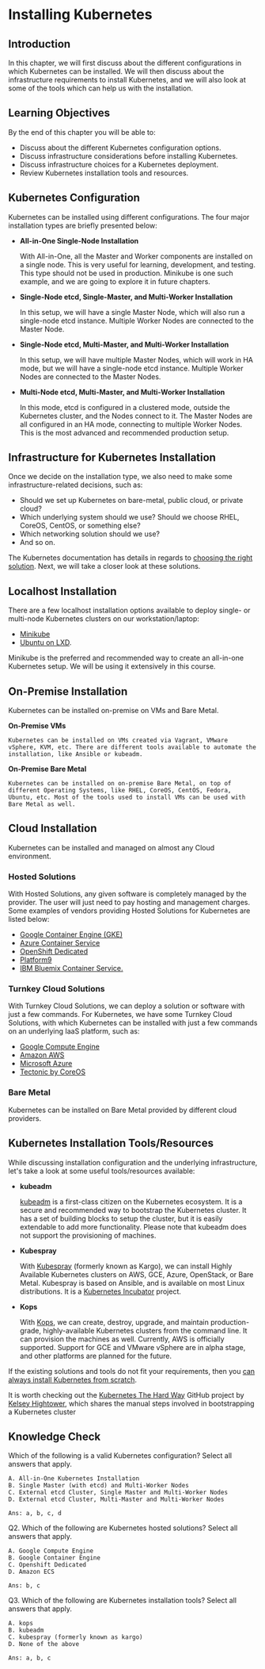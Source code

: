 Installing Kubernetes
=====================

## Introduction
In this chapter, we will first discuss about the different configurations in which Kubernetes can be installed. We will then discuss about the infrastructure requirements to install Kubernetes, and we will also look at some of the tools which can help us with the installation. 

## Learning Objectives
By the end of this chapter you will be able to:

+ Discuss about the different Kubernetes configuration options.
+ Discuss infrastructure considerations before installing Kubernetes.
+ Discuss infrastructure choices for a Kubernetes deployment.
+ Review Kubernetes installation tools and resources.

## Kubernetes Configuration
Kubernetes can be installed using different configurations. The four major installation types are briefly presented below:

+ __All-in-One Single-Node Installation__

    With All-in-One, all the Master and Worker components are installed on a single node. This is very useful for learning, development, and testing. This type should not be used in production. Minikube is one such example, and we are going to explore it in future chapters.

+ __Single-Node etcd, Single-Master, and Multi-Worker Installation__

    In this setup, we will have a single Master Node, which will also run a single-node etcd instance. Multiple Worker Nodes are connected to the Master Node.

+ __Single-Node etcd, Multi-Master, and Multi-Worker Installation__

    In this setup, we will have multiple Master Nodes, which will work in HA mode, but we will have a single-node etcd instance. Multiple Worker Nodes are connected to the Master Nodes.

+ __Multi-Node etcd, Multi-Master, and Multi-Worker Installation__

    In this mode, etcd is configured in a clustered mode, outside the Kubernetes cluster, and the Nodes connect to it. The Master Nodes are all configured in an HA mode, connecting to multiple Worker Nodes. This is the most advanced and recommended production setup.

## Infrastructure for Kubernetes Installation
Once we decide on the installation type, we also need to make some infrastructure-related decisions, such as:

+ Should we set up Kubernetes on bare-metal, public cloud, or private cloud?
+ Which underlying system should we use? Should we choose RHEL, CoreOS, CentOS, or something else?
+ Which networking solution should we use?
+ And so on.

The Kubernetes documentation has details in regards to [choosing the right solution](https://kubernetes.io/docs/setup/pick-right-solution/). Next, we will take a closer look at these solutions.

## Localhost Installation
There are a few localhost installation options available to deploy single- or multi-node Kubernetes clusters on our workstation/laptop:

+ [Minikube](https://kubernetes.io/docs/getting-started-guides/minikube/)
+ [Ubuntu on LXD](https://kubernetes.io/docs/getting-started-guides/ubuntu/local/).

Minikube is the preferred and recommended way to create an all-in-one Kubernetes setup. We will be using it extensively in this course.

## On-Premise Installation
Kubernetes can be installed on-premise on VMs and Bare Metal.

__On-Premise VMs__

    Kubernetes can be installed on VMs created via Vagrant, VMware vSphere, KVM, etc. There are different tools available to automate the installation, like Ansible or kubeadm.

__On-Premise Bare Metal__

    Kubernetes can be installed on on-premise Bare Metal, on top of different Operating Systems, like RHEL, CoreOS, CentOS, Fedora, Ubuntu, etc. Most of the tools used to install VMs can be used with Bare Metal as well. 

## Cloud Installation
Kubernetes can be installed and managed on almost any Cloud environment.

### Hosted Solutions
With Hosted Solutions, any given software is completely managed by the provider. The user will just need to pay hosting and management charges. Some examples of vendors providing Hosted Solutions for Kubernetes are listed below:

+ [Google Container Engine (GKE)](https://cloud.google.com/container-engine/)
+ [Azure Container Service](https://azure.microsoft.com/en-us/services/container-service/)
+ [OpenShift Dedicated](https://www.openshift.com/dedicated/)
+ [Platform9](https://platform9.com/support/kubernetes-at-the-command-line-up-and-running-with-kubectl/)
+ [IBM Bluemix Container Service.](https://console.ng.bluemix.net/docs/containers/container_index.html)

### Turnkey Cloud Solutions
With Turnkey Cloud Solutions, we can deploy a solution or software with just a few commands. For Kubernetes, we have some Turnkey Cloud Solutions, with which Kubernetes can be installed with just a few commands on an underlying IaaS platform, such as:

+ [Google Compute Engine](https://kubernetes.io/docs/getting-started-guides/gce/)
+ [Amazon AWS](https://kubernetes.io/docs/getting-started-guides/aws/)
+ [Microsoft Azure](https://kubernetes.io/docs/getting-started-guides/azure/)
+ [Tectonic by CoreOS](https://coreos.com/tectonic)

### Bare Metal
Kubernetes can be installed on Bare Metal provided by different cloud providers.

## Kubernetes Installation Tools/Resources
While discussing installation configuration and the underlying infrastructure, let's take a look at some useful tools/resources available:

+ __kubeadm__

    [kubeadm](https://github.com/kubernetes/kubeadm) is a first-class citizen on the Kubernetes ecosystem. It is a secure and recommended way to bootstrap the Kubernetes cluster. It has a set of building blocks to setup the cluster, but it is easily extendable to add more functionality. Please note that kubeadm does not support the provisioning of machines.

+ __Kubespray__

    With [Kubespray](https://github.com/kubernetes-incubator/kubespray) (formerly known as Kargo), we can install Highly Available Kubernetes clusters on AWS, GCE, Azure, OpenStack, or Bare Metal. Kubespray is based on Ansible, and is available on most Linux distributions. It is a [Kubernetes Incubator](https://github.com/kubernetes-incubator/kargo) project.

+ __Kops__

    With [Kops](https://github.com/kubernetes/kops), we can create, destroy, upgrade, and maintain production-grade, highly-available Kubernetes clusters from the command line. It can provision the machines as well. Currently, AWS is officially supported. Support for GCE and VMware vSphere are in alpha stage, and other platforms are planned for the future.

If the existing solutions and tools do not fit your requirements, then you [can always install Kubernetes from scratch](https://kubernetes.io/docs/getting-started-guides/scratch/).

It is worth checking out the [Kubernetes The Hard Way]() GitHub project by [Kelsey Hightower](https://twitter.com/kelseyhightower), which shares the manual steps involved in bootstrapping a Kubernetes cluster

## Knowledge Check
Which of the following is a valid Kubernetes configuration? Select all answers that apply.

    A. All-in-One Kubernetes Installation
    B. Single Master (with etcd) and Multi-Worker Nodes
    C. External etcd Cluster, Single Master and Multi-Worker Nodes
    D. External etcd Cluster, Multi-Master and Multi-Worker Nodes

    Ans: a, b, c, d

Q2. Which of the following are Kubernetes hosted solutions? Select all answers that apply.

    A. Google Compute Engine
    B. Google Container Engine
    C. Openshift Dedicated
    D. Amazon ECS

    Ans: b, c


Q3. Which of the following are Kubernetes installation tools? Select all answers that apply.

    A. kops
    B. kubeadm
    C. kubespray (formerly known as kargo)
    D. None of the above

    Ans: a, b, c


